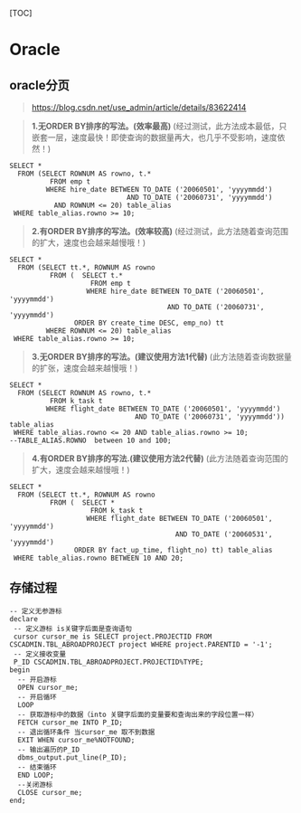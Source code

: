 

[TOC]

# Oracle

## oracle分页

> https://blog.csdn.net/use_admin/article/details/83622414

> **1.无ORDER BY排序的写法。(效率最高)**
> (经过测试，此方法成本最低，只嵌套一层，速度最快！即使查询的数据量再大，也几乎不受影响，速度依然！)

```plsql
SELECT *
  FROM (SELECT ROWNUM AS rowno, t.*
          FROM emp t
         WHERE hire_date BETWEEN TO_DATE ('20060501', 'yyyymmdd')
                             AND TO_DATE ('20060731', 'yyyymmdd')
           AND ROWNUM <= 20) table_alias
 WHERE table_alias.rowno >= 10;
```

> **2.有ORDER BY排序的写法。(效率较高)**
> (经过测试，此方法随着查询范围的扩大，速度也会越来越慢哦！)

```plsql
SELECT *
  FROM (SELECT tt.*, ROWNUM AS rowno
          FROM (  SELECT t.*
                    FROM emp t
                   WHERE hire_date BETWEEN TO_DATE ('20060501', 'yyyymmdd')
                                       AND TO_DATE ('20060731', 'yyyymmdd')
                ORDER BY create_time DESC, emp_no) tt
         WHERE ROWNUM <= 20) table_alias
 WHERE table_alias.rowno >= 10;
```

> **3.无ORDER BY排序的写法。(建议使用方法1代替)**
> (此方法随着查询数据量的扩张，速度会越来越慢哦！)

```plsql
SELECT *
  FROM (SELECT ROWNUM AS rowno, t.*
          FROM k_task t
         WHERE flight_date BETWEEN TO_DATE ('20060501', 'yyyymmdd')
                               AND TO_DATE ('20060731', 'yyyymmdd')) table_alias
 WHERE table_alias.rowno <= 20 AND table_alias.rowno >= 10;
--TABLE_ALIAS.ROWNO  between 10 and 100;
```

> **4.有ORDER BY排序的写法.(建议使用方法2代替)**
> (此方法随着查询范围的扩大，速度会越来越慢哦！)

```plsql
SELECT *
  FROM (SELECT tt.*, ROWNUM AS rowno
          FROM (  SELECT *
                    FROM k_task t
                   WHERE flight_date BETWEEN TO_DATE ('20060501', 'yyyymmdd')
                                         AND TO_DATE ('20060531', 'yyyymmdd')
                ORDER BY fact_up_time, flight_no) tt) table_alias
 WHERE table_alias.rowno BETWEEN 10 AND 20;
```





## 存储过程

```plsql
-- 定义无参游标
declare
 -- 定义游标 is关键字后面是查询语句
 cursor cursor_me is SELECT project.PROJECTID FROM CSCADMIN.TBL_ABROADPROJECT project WHERE project.PARENTID = '-1';
 -- 定义接收变量
 P_ID CSCADMIN.TBL_ABROADPROJECT.PROJECTID%TYPE;
begin
  -- 开启游标
  OPEN cursor_me;
  -- 开启循环
  LOOP
  -- 获取游标中的数据（into 关键字后面的变量要和查询出来的字段位置一样）
  FETCH cursor_me INTO P_ID;
  -- 退出循环条件 当cursor_me 取不到数据
  EXIT WHEN cursor_me%NOTFOUND;
  -- 输出遍历的P_ID
  dbms_output.put_line(P_ID);
  -- 结束循环
  END LOOP;
  --关闭游标
  CLOSE cursor_me;
end;
```

